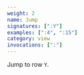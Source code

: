 ```yaml
---
weight: 2
name: Jump
signatures: [":Y"]
examples: [":4", ":15"]
category: view
invocations: [":"]
---
```

Jump to row `Y`.
